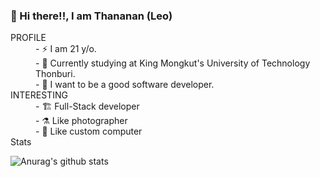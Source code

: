 ### 🚀 Hi there!!, I am Thananan (Leo)
<dl>
  <dt>PROFILE
    <dd> - ⚡️ I am 21 y/o.<br/>
    <dd> - 🌱 Currently studying at King Mongkut's University of Technology Thonburi.<br/>
    <dd> - 🎉 I want to be a good software developer.<br/>
  <dt>INTERESTING
    <dd> - 🏗 Full-Stack developer
    <dd> - ⚗ Like photographer
    <dd> - 📱 Like custom computer
   <dt>Stats
</dl>
  
  ![Anurag's github stats](https://github-readme-stats.vercel.app/api?username=bluebearrii&show_icons=true&theme=radical)
  
<!--
**BlueBearrii/BlueBearrii** is a ✨ _special_ ✨ repository because its `README.md` (this file) appears on your GitHub profile.

Here are some ideas to get you started:

- 🔭 I’m currently working on ...
- 🌱 I’m currently learning ...
- 👯 I’m looking to collaborate on ...
- 🤔 I’m looking for help with ...
- 💬 Ask me about ...
- 📫 How to reach me: ...
- 😄 Pronouns: ...
- ⚡ Fun fact: ...
-->
